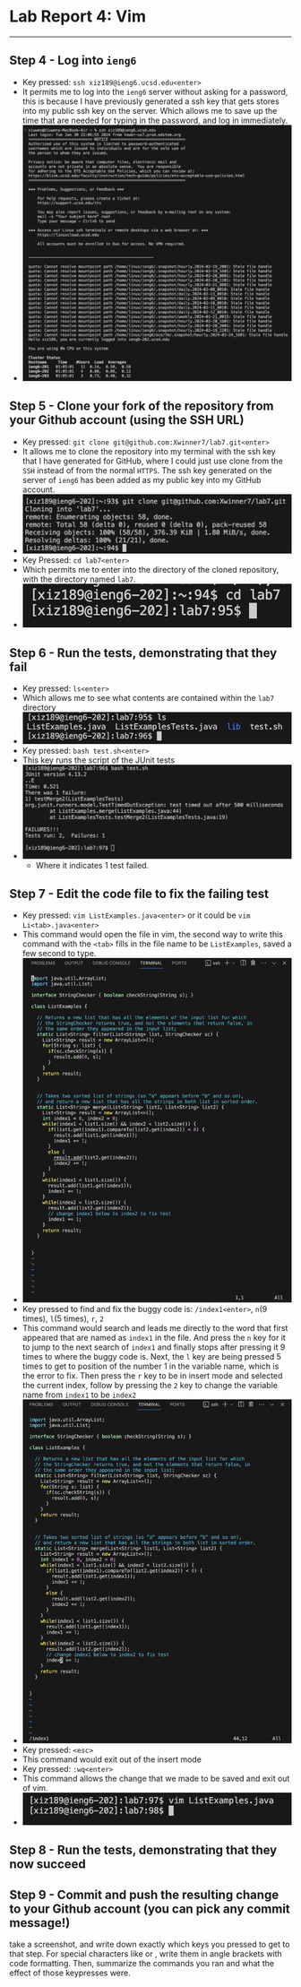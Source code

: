 # **Lab Report 4: Vim**
---
## **Step 4 - Log into `ieng6`**
- Key pressed: `ssh xiz189@ieng6.ucsd.edu<enter>`
- It permits me to log into the `ieng6` server without asking for a password, this is because I have previously generated a ssh key that gets stores into my public ssh key on the server. Which allows me to save up the time that are needed for typing in the password, and log in immediately.
- ![Image](ieng6.png)


## **Step 5 - Clone your fork of the repository from your Github account (using the SSH URL)**
- Key pressed: `git clone git@github.com:Xwinner7/lab7.git<enter>`
- It allows me to clone the repository into my terminal with the ssh key that I have generated for GitHub, where I could just use clone from the `SSH` instead of from the normal `HTTPS`. The ssh key generated on the server of `ieng6` has been added as my public key into my GitHub account.
- ![Image](clonelab7.png)
- Key Pressed: `cd lab7<enter>`
- Which permits me to enter into the directory of the cloned repository, with the directory named `lab7`.
- ![Image](cdlab7.png)


## **Step 6 - Run the tests, demonstrating that they fail**
- Key pressed: `ls<enter>`
- Which allows me to see what contents are contained within the `lab7` directory
- ![Image](lslab7.png)
- Key pressed: `bash test.sh<enter>`
- This key runs the script of the JUnit tests
- ![Image](testlab7.png)
  - Where it indicates 1 test failed.


## **Step 7 - Edit the code file to fix the failing test**
- Key pressed: `vim ListExamples.java<enter>` or it could be `vim Li<tab>.java<enter>`
- This command would open the file in vim, the second way to write this command with the `<tab>` fills in the file name to be `ListExamples`, saved a few second to type.
- ![Image](vimlab7.png)
- Key pressed to find and fix the buggy code is: `/index1<enter>`, `n`(9 times), `l`(5 times), `r`, `2`
- This command would search and leads me directly to the word that first appeared that are named as `index1` in the file. And press the `n` key for it to jump to the next search of `index1` and finally stops after pressing it 9 times to where the buggy code is. Next, the `l` key are being pressed 5 times to get to position of the number 1 in the variable name, which is the error to fix. Then press the `r` key to be in insert mode and selected the current index, follow by pressing the `2` key to change the variable name from `index1` to be `index2`
- ![Image](bugfixlab7.png)
- Key pressed: `<esc>`
- This command would exit out of the insert mode
- Key pressed: `:wq<enter>`
- This command allows the change that we made to be saved and exit out of vim.
- ![Image](exitvimlab7.png)

  
## **Step 8 - Run the tests, demonstrating that they now succeed**


## **Step 9 - Commit and push the resulting change to your Github account (you can pick any commit message!)**




take a screenshot, and write down exactly which keys you pressed to get to that step. For special characters like <enter> or <tab>, write them in angle brackets with code formatting. Then, summarize the commands you ran and what the effect of those keypresses were.

